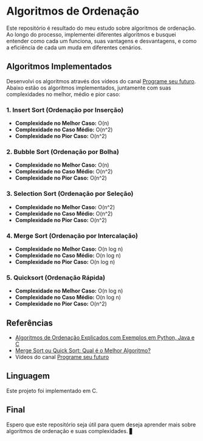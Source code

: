 # Algoritmos de Ordenação

Este repositório é resultado do meu estudo sobre algoritmos de ordenação. Ao longo do processo, implementei diferentes algoritmos e busquei entender como cada um funciona, suas vantagens e desvantagens, e como a eficiência de cada um muda em diferentes cenários.

## Algoritmos Implementados

Desenvolvi os algoritmos através dos vídeos do canal [Programe seu futuro](https://www.youtube.com/@programeseufuturo). Abaixo estão os algoritmos implementados, juntamente com suas complexidades no melhor, médio e pior caso:

### 1. Insert Sort (Ordenação por Inserção)

- **Complexidade no Melhor Caso:** O(n)
- **Complexidade no Caso Médio:** O(n^2)
- **Complexidade no Pior Caso:** O(n^2)

### 2. Bubble Sort (Ordenação por Bolha)

- **Complexidade no Melhor Caso:** O(n)
- **Complexidade no Caso Médio:** O(n^2)
- **Complexidade no Pior Caso:** O(n^2)

### 3. Selection Sort (Ordenação por Seleção)

- **Complexidade no Melhor Caso:** O(n^2)
- **Complexidade no Caso Médio:** O(n^2)
- **Complexidade no Pior Caso:** O(n^2)

### 4. Merge Sort (Ordenação por Intercalação)

- **Complexidade no Melhor Caso:** O(n log n)
- **Complexidade no Caso Médio:** O(n log n)
- **Complexidade no Pior Caso:** O(n log n)

### 5. Quicksort (Ordenação Rápida)

- **Complexidade no Melhor Caso:** O(n log n)
- **Complexidade no Caso Médio:** O(n log n)
- **Complexidade no Pior Caso:** O(n^2)

## Referências

- [Algoritmos de Ordenação Explicados com Exemplos em Python, Java e C](https://www.freecodecamp.org/portuguese/news/algoritmos-de-ordenacao-explicados-com-exemplos-em-python-java-e-c/)
- [Merge Sort ou Quick Sort: Qual é o Melhor Algoritmo?](https://www.alura.com.br/artigos/merge-quick-sort-qual-o-melhor-algoritmo)
- Vídeos do canal [Programe seu futuro](https://www.youtube.com/@programeseufuturo)

## Linguagem

Este projeto foi implementado em C.

## Final

Espero que este repositório seja útil para quem deseja aprender mais sobre algoritmos de ordenação e suas complexidades.
▋
